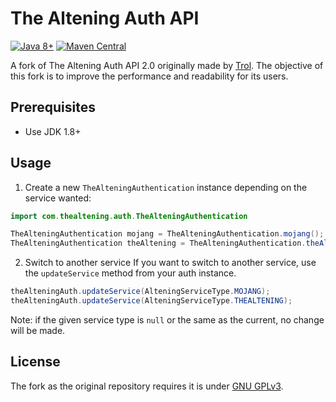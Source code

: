 # The Altening Auth API

[![Java 8+][java-badge]](https://java.oracle.com/)
[![Maven Central][maven-badge]](https://search.maven.org/artifact/pw.stamina/pubsub4k)

[java-badge]: https://img.shields.io/badge/Java-8%2B-informational.svg
[maven-badge]: https://img.shields.io/maven-central/v/pw.stamina/pubsub4k.svg

A fork of The Altening Auth API 2.0 originally made by [Trol](https://github.com/Trol1337). The objective of this fork is to improve the performance and readability for its users.

## Prerequisites
 * Use JDK 1.8+
 
## Usage

1. Create a new `TheAlteningAuthentication` instance depending on the service wanted:
```java
import com.thealtening.auth.TheAlteningAuthentication

TheAlteningAuthentication mojang = TheAlteningAuthentication.mojang();
TheAlteningAuthentication theAltening = TheAlteningAuthentication.theAltening();
```
2. Switch to another service
If you want to switch to another service, use the ``updateService`` method from your auth instance.

```java
theAlteningAuth.updateService(AlteningServiceType.MOJANG);
theAlteningAuth.updateService(AlteningServiceType.THEALTENING);
```

Note: if the given service type is ``null`` or the same as the current, no change will be made.

## License
The fork as the original repository requires it is under [GNU GPLv3](https://choosealicense.com/licenses/gpl-3.0/).
